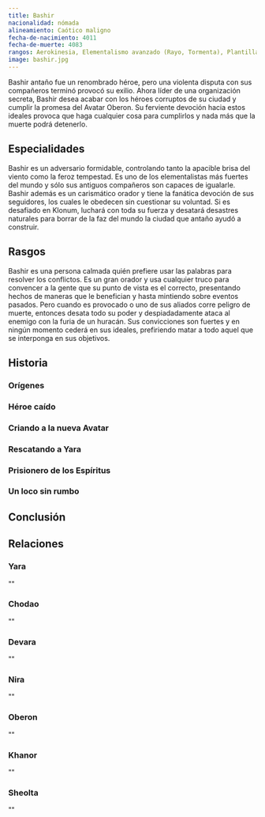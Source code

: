 ```yaml
---
title: Bashir
nacionalidad: nómada
alineamiento: Caótico maligno
fecha-de-nacimiento: 4011
fecha-de-muerte: 4083
rangos: Aerokinesia, Elementalismo avanzado (Rayo, Tormenta), Plantilla de Aire
image: bashir.jpg
---
```


Bashir antaño fue un renombrado héroe, pero una violenta disputa con sus compañeros terminó provocó su exilio. Ahora líder de una organización secreta, Bashir desea acabar con los héroes corruptos de su ciudad y cumplir la promesa del Avatar Oberon.   Su ferviente devoción hacia estos ideales provoca que haga cualquier cosa para cumplirlos y nada más que la muerte podrá detenerlo.

## Especialidades

Bashir es un adversario formidable, controlando tanto la apacible brisa del viento como la feroz tempestad. Es uno de los elementalistas más fuertes del mundo y sólo sus antiguos compañeros son capaces de igualarle. Bashir además es un carismático orador y tiene la fanática devoción de sus seguidores, los cuales le obedecen sin cuestionar su voluntad. Si es desafiado en Klonum, luchará con toda su fuerza y desatará desastres naturales para borrar de la faz del mundo la ciudad que antaño ayudó a construir.

## Rasgos

Bashir es una persona calmada quién prefiere usar las palabras para resolver los conflictos. Es un gran orador y usa cualquier truco para convencer a la gente que su punto de vista es el correcto, presentando hechos de maneras que le benefician y hasta mintiendo sobre eventos pasados. Pero cuando es provocado o uno de sus aliados corre peligro de muerte, entonces desata todo su poder y despiadadamente ataca al enemigo con la furia de un huracán. Sus convicciones son fuertes y en ningún momento cederá en sus ideales, prefiriendo matar a todo aquel que se interponga en sus objetivos. 

## Historia

### Orígenes



### Héroe caído



### Criando a la nueva Avatar



### Rescatando a Yara



### Prisionero de los Espíritus



### Un loco sin rumbo



## Conclusión



## Relaciones

### Yara

""

### Chodao

""

### Devara

""

### Nira

""

### Oberon

""

### Khanor

""

### Sheolta

""
